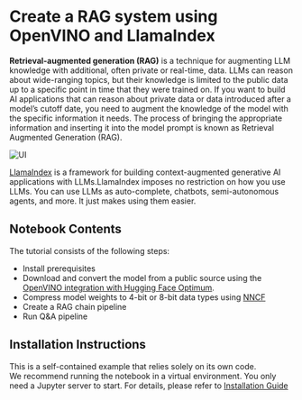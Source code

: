# Create a RAG system using OpenVINO and LlamaIndex

**Retrieval-augmented generation (RAG)** is a technique for augmenting LLM knowledge with additional, often private or real-time, data. LLMs can reason about wide-ranging topics, but their knowledge is limited to the public data up to a specific point in time that they were trained on. If you want to build AI applications that can reason about private data or data introduced after a model’s cutoff date, you need to augment the knowledge of the model with the specific information it needs. The process of bringing the appropriate information and inserting it into the model prompt is known as Retrieval Augmented Generation (RAG).

![UI](https://github.com/openvinotoolkit/openvino_notebooks/assets/91237924/5d145de6-69ee-4f7c-bfcb-6bdf6a5534a6)

[LlamaIndex](https://docs.llamaindex.ai/en/stable/) is a framework for building context-augmented generative AI applications with LLMs.LlamaIndex imposes no restriction on how you use LLMs. You can use LLMs as auto-complete, chatbots, semi-autonomous agents, and more. It just makes using them easier. 


## Notebook Contents

The tutorial consists of the following steps:

- Install prerequisites
- Download and convert the model from a public source using the [OpenVINO integration with Hugging Face Optimum](https://huggingface.co/blog/openvino).
- Compress model weights to 4-bit or 8-bit data types using [NNCF](https://github.com/openvinotoolkit/nncf)
- Create a RAG chain pipeline
- Run Q&A pipeline

## Installation Instructions
This is a self-contained example that relies solely on its own code.</br>
We recommend running the notebook in a virtual environment. You only need a Jupyter server to start.
For details, please refer to [Installation Guide](../../README.md)